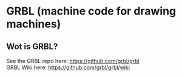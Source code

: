 # GRBL (machine code for drawing machines)
## Wot is GRBL?
See the GRBL repo here: https://github.com/grbl/grbl <br/>
GRBL Wiki here: https://github.com/grbl/grbl/wiki 

